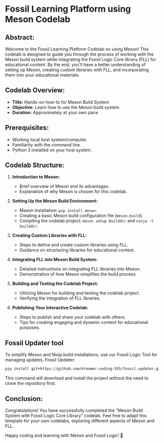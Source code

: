 # Fossil Learning Platform using Meson Codelab

## Abstract:

Welcome to the Fossil Learning Platform Codelab on using Meson! This codelab is designed to guide you through the process of working with the Meson build system while integrating the Fossil Logic Core library (FLL) for educational content. By the end, you'll have a better understanding of setting up Meson, creating custom libraries with FLL, and incorporating them into your educational materials.

## Codelab Overview:

- **Title:** Hands-on how-to for Meson Build System
- **Objective:** Learn how to use the Meson build system.
- **Duration:** Approximately at your own pace

## Prerequisites:

- Working local host system/computer.
- Familiarity with the command line.
- Python 3 installed on your host system.

## Codelab Structure:

1. **Introduction to Meson:**
   - Brief overview of Meson and its advantages.
   - Explanation of why Meson is chosen for this codelab.

2. **Setting Up the Meson Build Environment:**
   - Meson installation: `pip install meson`.
   - Creating a basic Meson build configuration file (`meson.build`).
   - Compiling the codelab project: `meson setup builddir` and `ninja -C builddir`.

3. **Creating Custom Libraries with FLL:**
   - Steps to define and create custom libraries using FLL.
   - Guidance on structuring libraries for educational content.

4. **Integrating FLL into Meson Build System:**
   - Detailed instructions on integrating FLL libraries into Meson.
   - Demonstration of how Meson simplifies the build process.

5. **Building and Testing the Codelab Project:**
   - Utilizing Meson for building and testing the codelab project.
   - Verifying the integration of FLL libraries.

6. **Publishing Your Interactive Codelab:**
   - Steps to publish and share your codelab with others.
   - Tips for creating engaging and dynamic content for educational purposes.

## Fossil Updater tool

To simplify Meson and Ninja build installations, use our Fossil Logic Tool for managing updates, Fossil Updater:

```bash
pip install git+https://github.com/dreamer-coding-555/fossil-updater.git
```

This command will download and install the project without the need to clone the repository first.

## Conclusion:

Congratulations! You have successfully completed the "Meson Build System with Fossil Logic Core Library" codelab. Feel free to adapt this template for your own codelabs, exploring different aspects of Meson and FLL.

Happy coding and learning with Meson and Fossil Logic! 🚀
